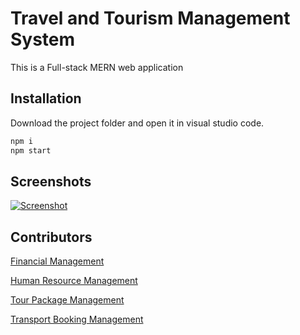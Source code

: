# Travel and Tourism Management System

This is a Full-stack MERN web application 

## Installation

Download the project folder and open it in visual studio code.

```bash
npm i
npm start
```

## Screenshots


[![Screenshot](https://i.ibb.co/dtHxFpz/Whats-App-Image-2024-06-14-at-21-25-33.jpg)](https://ibb.co/xYrdWgR)






## Contributors
 [Financial Management](https://github.com/PulniSL) 

[Human Resource Management](https://github.com/MARASINGHAGEPIUMIBHAGYA) 

[Tour Package Management](https://github.com/SandupamaSRS)

[Transport Booking Management](https://github.com/sanudasandipa) 

  





